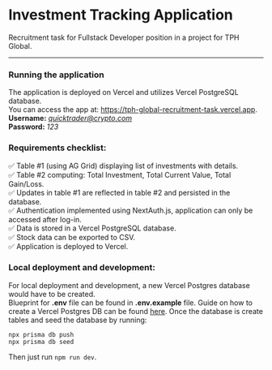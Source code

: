 # Investment Tracking Application
Recruitment task for Fullstack Developer position in a project for TPH Global.

---
### Running the application
The application is deployed on Vercel and utilizes Vercel PostgreSQL database. \
You can access the app at: https://tph-global-recruitment-task.vercel.app. \
<b>Username:</b> <i>quicktrader@crypto.com</i> \
<b>Password:</b> <i>123</i>

### Requirements checklist:
:white_check_mark: Table #1 (using AG Grid) displaying list of investments with details. \
:white_check_mark: Table #2 computing: Total Investment, Total Current Value, Total Gain/Loss. \
:white_check_mark: Updates in table #1 are reflected in table #2 and persisted in the database. \
:white_check_mark: Authentication implemented using NextAuth.js, application can only be accessed after log-in. \
:white_check_mark: Data is stored in a Vercel PostgreSQL database. \
:white_check_mark: Stock data can be exported to CSV. \
:white_check_mark: Application is deployed to Vercel. 

### Local deployment and development:
For local deployment and development, a new Vercel Postgres database would have to be created. \
Blueprint for <b>.env</b> file can be found in <b>.env.example</b> file. Guide on how to create a Vercel Postgres DB 
can be found <a href=https://vercel.com/docs/storage/vercel-postgres/quickstart>here</a>.
Once the database is create tables and seed the database by running:
````
npx prisma db push
npx prisma db seed
````
Then just run ``npm run dev``.